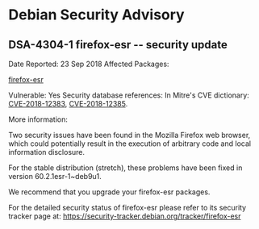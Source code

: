 
Debian Security Advisory
========================


DSA-4304-1 firefox-esr -- security update
-----------------------------------------



Date Reported:
23 Sep 2018
Affected Packages:

[firefox-esr](https://packages.debian.org/src:firefox-esr)

Vulnerable:
Yes
Security database references:
In Mitre's CVE dictionary: [CVE-2018-12383](https://security-tracker.debian.org/tracker/CVE-2018-12383), [CVE-2018-12385](https://security-tracker.debian.org/tracker/CVE-2018-12385).  

More information:

Two security issues have been found in the Mozilla Firefox web browser,
which could potentially result in the execution of arbitrary code and
local information disclosure.


For the stable distribution (stretch), these problems have been fixed in
version 60.2.1esr-1~deb9u1.


We recommend that you upgrade your firefox-esr packages.


For the detailed security status of firefox-esr please refer to
its security tracker page at:
<https://security-tracker.debian.org/tracker/firefox-esr>





